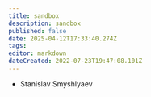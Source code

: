 ```yaml
---
title: sandbox
description: sandbox
published: false
date: 2025-04-12T17:33:40.274Z
tags: 
editor: markdown
dateCreated: 2022-07-23T19:47:08.101Z
---
```


- Stanislav Smyshlyaev	